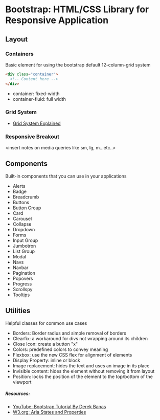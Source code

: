 # Bootstrap: HTML/CSS Library for Responsive Application

## Layout
### Containers
Basic element for using the bootstrap default 12-column-grid system
```html
<div class="container">
  <!-- Content here -->
</div>
```
- container: fixed-width
- container-fluid: full width

### Grid System
- [Grid System Explained](https://v4-alpha.getbootstrap.com/layout/grid/)

### Responsive Breakout
<insert notes on media queries like sm, lg, m...etc..>

## Components
Built-in components that you can use in your applications
- Alerts
- Badge
- Breadcrumb
- Buttons
- Button Group
- Card
- Carousel
- Collapse
- Dropdown
- Forms
- Input Group
- Jumbotron
- List Group
- Modal
- Navs
- Navbar
- Pagination
- Popovers
- Progress
- Scrollspy
- Tooltips

## Utilities
Helpful classes for common use cases
- Borders: Border radius and simple removal of borders
- Clearfix: a workaround for divs not wrapping around its children
- Close Icon: create a button "x" 
- Colors: predefined colors to convey meaning
- Flexbox: use the new CSS flex for alignment of elements
- Display Property: inline or block
- Image replacement: hides the text and uses an image in its place
- Invisible content: hides the element without removing it from layout
- Position: locks the position of the element to the top/bottom of the viewport

##### Resources:
- [YouTube: Bootstrap Tutorial By Derek Banas](https://www.youtube.com/watch?v=gqOEoUR5RHg)
- [W3.org: Aria States and Properties](https://www.w3.org/TR/wai-aria/states_and_properties)
